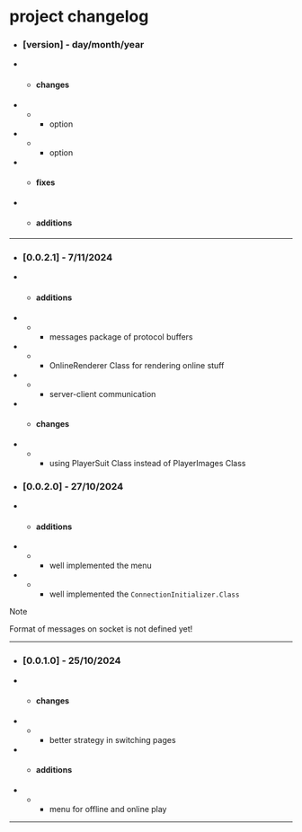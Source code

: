 # project changelog

- ### [version] - day/month/year
- - #### changes
- - - option
- - - option
- - #### fixes
- - #### additions

- - -
- ### [0.0.2.1] - 7/11/2024
- - #### additions
- - - messages package of protocol buffers
- - - OnlineRenderer Class for rendering online stuff
- - - server-client communication
- - #### changes
- - - using PlayerSuit Class instead of PlayerImages Class


- ### [0.0.2.0] - 27/10/2024
- - #### additions
- - - well implemented the menu
- - - well implemented the `ConnectionInitializer.Class`

> [!NOTE]
> Format of messages on socket is not defined yet!

- - - 

- ### [0.0.1.0] - 25/10/2024
- - #### changes
- - - better strategy in switching pages
- - #### additions
- - - menu for offline and online play

- - -